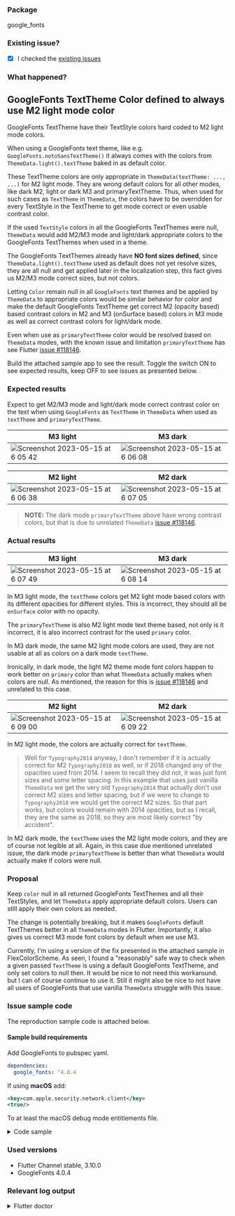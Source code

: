 ### Package

google_fonts

### Existing issue?

- [X] I checked the [existing issues](https://github.com/material-foundation/flutter-packages/issues)

### What happened?

## GoogleFonts TextTheme Color defined to always use M2 light mode color

GoogleFonts TextTheme have their TextStyle colors hard coded to M2 light mode colors.

When using a GoogleFonts text theme, like e.g. `GoogleFonts.notoSansTextTheme()` it always comes with the colors from `ThemeData.light().textTheme` baked in as default color.

These TextTheme colors are only appropriate in `ThemeData(textTheme: ..., ...)` for M2 light mode. They are wrong default colors for all other modes, like dark M2, light or dark M3 and primaryTextTheme. Thus, when used for such cases as `TextTheme` in `ThemeData`, the colors have to be overridden for every TextStyle in the TextTheme to get mode correct or even usable contrast color.

If the used `TextStyle` colors in all the GoogleFonts TextThemes were null, `ThemeData` would add M2/M3 mode and light/dark appropriate colors to the GoogleFonts TextThemes when used in a theme.

The GoogleFonts TextThemes already have **NO font sizes defined**, since `ThemeData.light().textTheme` used as default does not yet resolve sizes, they are all null and get applied later in the localization step, this fact gives us M2/M3 mode correct sizes, but not colors.

Letting `Color` remain null in all `GoogleFonts` text themes and be applied by `ThemeData` to appropriate colors would be similar behavior for color and make the default GoogleFonts TextTheme get correct M2 (opacity based) based contrast colors in M2 and M3 (onSurface based) colors in M3 mode as well as correct contrast colors for light/dark mode.

Even when use as `primaryTextTheme` color would be resolved based on `ThemeData` modes, with the known issue and limitation `primaryTextTheme` has see Flutter [issue #118146](https://github.com/flutter/flutter/issues/118146).


Build the attached sample app to see the result. Toggle the switch ON to see expected results, keep OFF to see issues as presented below.


### Expected results

Expect to get M2/M3 mode and light/dark mode correct contrast color on the text when using `GoogleFonts` as `TextTheme` in `ThemeData` when used as `textTheme` and `primaryTextTheme`.

| M3 light | M3 dark |
|----------|---------|
| ![Screenshot 2023-05-15 at 6 05 42](https://github.com/material-foundation/flutter-packages/assets/39990307/8419824d-755d-47a0-b1da-67e40f88e620) | ![Screenshot 2023-05-15 at 6 06 08](https://github.com/material-foundation/flutter-packages/assets/39990307/2f6cf646-765f-4d75-95b8-6d6d1a45d5fc) |


| M2 light  | M2 dark   |
|-----------|-----------|
| ![Screenshot 2023-05-15 at 6 06 38](https://github.com/material-foundation/flutter-packages/assets/39990307/a090c199-04f1-4c39-b32e-fb8f19e0f3c5) | ![Screenshot 2023-05-15 at 6 07 05](https://github.com/material-foundation/flutter-packages/assets/39990307/e2c98e1e-e739-420b-8326-7e244c933751) |

> **NOTE:** The dark mode `primaryTextTheme` above have wrong contrast colors, but that is due to unrelated `ThemeData` [issue #118146](https://github.com/flutter/flutter/issues/118146).


### Actual results

| M3 light | M3 dark |
|----------|---------|
| ![Screenshot 2023-05-15 at 6 07 49](https://github.com/material-foundation/flutter-packages/assets/39990307/8271401b-f39b-4822-a893-cfd7e9ea0909) | ![Screenshot 2023-05-15 at 6 08 14](https://github.com/material-foundation/flutter-packages/assets/39990307/be0051e8-cb20-4cad-ac7e-7c851c1b25ee) |

In M3 light mode, the `textTheme` colors get M2 light mode based colors with its different opacities for different styles. This is incorrect, they should all be `onSurface` color with no opacity.

The `primaryTextTheme` is also M2 light mode text theme based, not only is it incorrect, it is also incorrect contrast for the used `primary` color.

In M3 dark mode, the same M2 light mode colors are used, they are not usable at all as colors on a dark mode `textTheme`.

Ironically, in dark mode, the light M2 theme mode font colors happen to work better on `primary` color than what `ThemeData` actually makes when colors are null. As mentioned, the reason for this is [issue #118146](https://github.com/flutter/flutter/issues/118146) and unrelated to this case.

| M2 light  | M2 dark   |
|-----------|-----------|
| ![Screenshot 2023-05-15 at 6 09 00](https://github.com/material-foundation/flutter-packages/assets/39990307/8bed0490-3d99-4154-82c4-5e1b92544a8b) | ![Screenshot 2023-05-15 at 6 09 22](https://github.com/material-foundation/flutter-packages/assets/39990307/be50c440-e902-4a2e-866d-aba1b9256659) |


In M2 light mode, the colors are actually correct for `textTheme`.
> Well for `Typography2014` anyway, I don't remember if it is actually correct for M2 `Typography2018` as well, or if 2018 changed any of the opacities used from 2014. I seem to recall they did not, it was just font sizes and some letter spacing. In this example that uses just vanilla `ThemeData` we get the very old `Typography2014` that actually don't use correct M2 sizes and letter spacing, but if we were to change to `Typography2018` we would get the correct M2 sizes. So that part works, but colors would remain with 2014 opacities, but as I recall, they are the same as 2018, so they are most likely correct "by accident".


In M2 dark mode, the `textTheme` uses the M2 light mode colors, and they are of course not legible at all. Again, in this case due mentioned unrelated issue, the dark mode `primaryTextTheme` is better than what `ThemeData` would actually make if colors were null.


### Proposal

Keep `color` null in all returned GoogleFonts TextThemes and all their TextStyles, and let `ThemeData` apply appropriate default colors. Users can still apply their own colors as needed.

The change is potentially breaking, but it makes `GoogleFonts` default TextThemes better in all `ThemeData` modes in Flutter. Importantly, it also gives us correct M3 mode font colors by default when we use M3.

Currently, I'm using a version of the fix presented in the attached sample in FlexColorScheme. As seen, I found a "reasonably" safe way to check when a given passed `TextTheme` is using a default GoogleFonts TextTheme, and only set colors to null then. It would be nice to not need this workaround. but I can of course continue to use it. Still it might also be nice to not have all users of GoogleFonts that use vanilla `ThemeData` struggle with this issue.

### Issue sample code

The reproduction sample code is attached below.

#### Sample build requirements

Add GoogleFonts to pubspec yaml.


```yaml
dependencies:
  google_fonts: ^4.0.4
```

If using **macOS** add:

```xml
<key>com.apple.security.network.client</key>
<true/>
```
To at least the macOS debug mode entitlements file.

<details>
<summary>Code sample</summary>


```dart
// MIT License
//
// Copyright (c) 2023 Mike Rydstrom
//
// Permission is hereby granted, free of charge, to any person obtaining a copy
// of this software and associated documentation files (the "Software"), to deal
// in the Software without restriction, including without limitation the rights
// to use, copy, modify, merge, publish, distribute, sublicense, and/or sell
// copies of the Software, and to permit persons to whom the Software is
// furnished to do so, subject to the following conditions:
//
// The above copyright notice and this permission notice shall be included in all
// copies or substantial portions of the Software.
//
// THE SOFTWARE IS PROVIDED "AS IS", WITHOUT WARRANTY OF ANY KIND, EXPRESS OR
// IMPLIED, INCLUDING BUT NOT LIMITED TO THE WARRANTIES OF MERCHANTABILITY,
// FITNESS FOR A PARTICULAR PURPOSE AND NON-INFRINGEMENT. IN NO EVENT SHALL THE
// AUTHORS OR COPYRIGHT HOLDERS BE LIABLE FOR ANY CLAIM, DAMAGES OR OTHER
// LIABILITY, WHETHER IN AN ACTION OF CONTRACT, TORT OR OTHERWISE, ARISING FROM,
// OUT OF OR IN CONNECTION WITH THE SOFTWARE OR THE USE OR OTHER DEALINGS IN THE
// SOFTWARE.
import 'package:flutter/foundation.dart';
import 'package:flutter/material.dart';
import 'package:google_fonts/google_fonts.dart';

// A seed color for the M3 ColorScheme.
const Color seedColor = Color(0xFF05AAC2);
// Make M3 ColorSchemes from a seed color.
final ColorScheme schemeLight = ColorScheme.fromSeed(
  brightness: Brightness.light,
  seedColor: seedColor,
);
final ColorScheme schemeDark = ColorScheme.fromSeed(
  brightness: Brightness.dark,
  seedColor: seedColor,
);

/// If the TextTheme looks like a GoogleFonts TextTheme, return the same theme
/// with font color set to null in all its TextStyles, otherwise keep as is.
TextTheme? makeGoogleFontsTextThemeColorsNull(final TextTheme? textTheme) {
  if (textTheme != null) {
    final TextTheme googleFontsTextTheme = ThemeData.light().textTheme.apply(
      fontFamily: '',
      fontFamilyFallback: <String>[''],
    );
    final TextTheme passedTextTheme = textTheme.apply(
      fontFamily: '',
      fontFamilyFallback: <String>[''],
    );
    // We don't care which text theme it was, just that its fingerprint
    // looked like a GoogleFonts TextTheme removing the fontFamily and
    // fontFamilyFallback above allows us to match on any font.
    if (googleFontsTextTheme == passedTextTheme) {
      return TextThemeColor.nullFontColor(textTheme);
    } else {
      return textTheme;
    }
  } else {
    return textTheme;
  }
}

// Example theme
ThemeData theme(ThemeMode mode, ThemeSettings settings) {
  final ColorScheme colorScheme =
      mode == ThemeMode.light ? schemeLight : schemeDark;

  final TextTheme textTheme = GoogleFonts.notoSansTextTheme();
  final TextTheme primaryTextTheme = GoogleFonts.robotoCondensedTextTheme();
  debugPrint('GoogleFonts bodyMedium size: ${textTheme.bodyMedium?.fontSize}');
  debugPrint('GoogleFonts bodyMedium color: ${textTheme.bodyMedium?.color}');

  return ThemeData(
    colorScheme: colorScheme,
    useMaterial3: settings.useMaterial3,
    visualDensity: VisualDensity.standard,
    textTheme: settings.useCustomTheme
        ? makeGoogleFontsTextThemeColorsNull(textTheme)
        : textTheme,
    primaryTextTheme: settings.useCustomTheme
        ? makeGoogleFontsTextThemeColorsNull(primaryTextTheme)
        : primaryTextTheme,
  );
}

void main() {
  runApp(const IssueDemoApp());
}

class IssueDemoApp extends StatefulWidget {
  const IssueDemoApp({super.key});

  @override
  State<IssueDemoApp> createState() => _IssueDemoAppState();
}

class _IssueDemoAppState extends State<IssueDemoApp> {
  ThemeMode themeMode = ThemeMode.light;
  bool longLabel = false;
  TextDirection textDirection = TextDirection.ltr;
  ThemeSettings settings = const ThemeSettings(
    useMaterial3: true,
    useCustomTheme: false,
  );

  @override
  Widget build(BuildContext context) {
    return MaterialApp(
      debugShowCheckedModeBanner: false,
      themeMode: themeMode,
      theme: theme(ThemeMode.light, settings),
      darkTheme: theme(ThemeMode.dark, settings),
      home: Directionality(
        textDirection: textDirection,
        child: Scaffold(
          appBar: AppBar(
            title: settings.useMaterial3
                ? const Text("GoogleFonts TextTheme font color (Material 3)")
                : const Text("GoogleFonts TextTheme font color (Material 2)"),
            actions: [
              IconButton(
                icon: settings.useMaterial3
                    ? const Icon(Icons.filter_3)
                    : const Icon(Icons.filter_2),
                onPressed: () {
                  setState(() {
                    settings =
                        settings.copyWith(useMaterial3: !settings.useMaterial3);
                  });
                },
                tooltip: "Switch to Material ${settings.useMaterial3 ? 2 : 3}",
              ),
              IconButton(
                icon: themeMode == ThemeMode.dark
                    ? const Icon(Icons.wb_sunny_outlined)
                    : const Icon(Icons.wb_sunny),
                onPressed: () {
                  setState(() {
                    if (themeMode == ThemeMode.light) {
                      themeMode = ThemeMode.dark;
                    } else {
                      themeMode = ThemeMode.light;
                    }
                  });
                },
                tooltip: "Toggle brightness",
              ),
            ],
          ),
          body: HomePage(
            settings: settings,
            onSettings: (ThemeSettings value) {
              setState(() {
                settings = value;
              });
            },
          ),
        ),
      ),
    );
  }
}

class HomePage extends StatelessWidget {
  const HomePage({
    super.key,
    required this.settings,
    required this.onSettings,
  });
  final ThemeSettings settings;
  final ValueChanged<ThemeSettings> onSettings;

  @override
  Widget build(BuildContext context) {
    final ThemeData theme = Theme.of(context);
    return ListView(
      children: [
        const Padding(
          padding: EdgeInsets.all(16.0),
          child: Text(
            'GoogleFonts TextTheme have hard coded to M2 light mode colors.\n'
            '\n'
            'When using a GoogleFonts text theme, like e.g. '
            'GoogleFonts.notoSansTextTheme() it always comes with the colors '
            'from ThemeData.light().textTheme baked in as default color.\n'
            '\n'
            'These TextTheme colors are only appropriate in '
            'ThemeData(textTheme: ...) '
            'for M2 light mode. They are wrong default colors for all other'
            'modes, dark M2, light/dark M3 and primaryTextTheme. Thus when '
            'used for such cases as TextTheme in ThemeData, the colors '
            'have to be overridden for every TextStyle in the TextTheme to '
            'get mode correct or even usable contrast color.'
            '\n'
            'If the used TextStyle colors in all the GoogleFonts TextThemes '
            'were null, '
            'ThemeData would add M2/M3 mode and light/dark appropriate colors '
            'to the GoogleFonts TextThemes when used in a theme.\n'
            '\n'
            'The GoogleFonts TextThemes already have NO font sizes defined, '
            'since ThemeData.light().textTheme used as default does not '
            'yet resolve sizes, they are all null and get applied later in '
            'localization step. Letting Color be applied by ThemeData to '
            'appropriate colors would be similar behavior for color and '
            'make the default GoogleFonts TextTheme get correct M2 '
            '(opacity based)/M3 (onSurface based) colors in respective '
            'mode as well as correct contrast colors for light/dark mode.',
          ),
        ),
        SwitchListTile(
          title: const Text(
              'Set GoogleFonts TextTheme colors to NULL to fix issue'),
          value: settings.useCustomTheme,
          onChanged: (bool value) {
            onSettings(settings.copyWith(useCustomTheme: value));
          },
        ),
        Padding(
          padding: const EdgeInsets.symmetric(horizontal: 16.0),
          child: Column(
            crossAxisAlignment: CrossAxisAlignment.start,
            children: <Widget>[
              const SizedBox(height: 8),
              Card(
                child: Padding(
                  padding: const EdgeInsets.all(16),
                  child: Column(
                    crossAxisAlignment: CrossAxisAlignment.start,
                    children: <Widget>[
                      Padding(
                        padding: const EdgeInsets.symmetric(vertical: 16),
                        child: Text('Normal TextTheme',
                            style: theme.textTheme.titleMedium),
                      ),
                      const TextThemeShowcase(),
                    ],
                  ),
                ),
              ),
              const SizedBox(height: 8),
              Card(
                color: theme.colorScheme.primary,
                child: Padding(
                  padding: const EdgeInsets.all(16),
                  child: Column(
                    crossAxisAlignment: CrossAxisAlignment.start,
                    children: <Widget>[
                      Padding(
                        padding: const EdgeInsets.symmetric(vertical: 16),
                        child: Text('Primary TextTheme',
                            style: theme.primaryTextTheme.titleMedium),
                      ),
                      const PrimaryTextThemeShowcase(),
                    ],
                  ),
                ),
              ),
              const SizedBox(height: 16),
              const ShowColorSchemeColors(),
            ],
          ),
        ),
      ],
    );
  }
}

class DatePickerDialogShowcase extends StatelessWidget {
  const DatePickerDialogShowcase({super.key});

  Future<void> _openDialog(BuildContext context) async {
    await showDialog<void>(
      context: context,
      useRootNavigator: false,
      builder: (BuildContext context) => DatePickerDialog(
        initialDate: DateTime.now(),
        firstDate: DateTime(1930),
        lastDate: DateTime(2050),
      ),
    );
  }

  @override
  Widget build(BuildContext context) {
    return Column(
      children: <Widget>[
        AbsorbPointer(
          child: DatePickerDialog(
            initialDate: DateTime.now(),
            firstDate: DateTime(1930),
            lastDate: DateTime(2050),
          ),
        ),
        TextButton(
          child: const Text(
            'Show DatePickerDialog',
            style: TextStyle(fontWeight: FontWeight.bold),
          ),
          onPressed: () async => _openDialog(context),
        ),
      ],
    );
  }
}

/// A Theme Settings class to bundle properties we want to modify on our
/// theme interactively.
@immutable
class ThemeSettings with Diagnosticable {
  final bool useMaterial3;
  final bool useCustomTheme;

  const ThemeSettings({
    required this.useMaterial3,
    required this.useCustomTheme,
  });

  /// Flutter debug properties override, includes toString.
  @override
  void debugFillProperties(DiagnosticPropertiesBuilder properties) {
    super.debugFillProperties(properties);
    properties.add(DiagnosticsProperty<bool>('useMaterial3', useMaterial3));
    properties.add(DiagnosticsProperty<bool>('useCustomTheme', useCustomTheme));
  }

  /// Copy the object with one or more provided properties changed.
  ThemeSettings copyWith({
    bool? useMaterial3,
    bool? useCustomTheme,
    bool? useIndicatorWidth,
    bool? useTileHeight,
  }) {
    return ThemeSettings(
      useMaterial3: useMaterial3 ?? this.useMaterial3,
      useCustomTheme: useCustomTheme ?? this.useCustomTheme,
    );
  }

  /// Override the equality operator.
  @override
  bool operator ==(Object other) {
    if (identical(this, other)) return true;
    if (other.runtimeType != runtimeType) return false;
    return other is ThemeSettings &&
        other.useMaterial3 == useMaterial3 &&
        other.useCustomTheme == useCustomTheme;
  }

  /// Override for hashcode, dart.ui Jenkins based.
  @override
  int get hashCode => Object.hashAll(<Object?>[
        useMaterial3.hashCode,
        useCustomTheme.hashCode,
      ]);
}

class TextThemeShowcase extends StatelessWidget {
  const TextThemeShowcase({super.key});

  @override
  Widget build(BuildContext context) {
    return TextThemeColumnShowcase(textTheme: Theme.of(context).textTheme);
  }
}

class PrimaryTextThemeShowcase extends StatelessWidget {
  const PrimaryTextThemeShowcase({super.key});

  @override
  Widget build(BuildContext context) {
    return TextThemeColumnShowcase(
        textTheme: Theme.of(context).primaryTextTheme);
  }
}

class TextThemeColumnShowcase extends StatelessWidget {
  const TextThemeColumnShowcase({super.key, required this.textTheme});
  final TextTheme textTheme;

  @override
  Widget build(BuildContext context) {
    return Column(
      crossAxisAlignment: CrossAxisAlignment.start,
      children: <Widget>[
        Text('Font: ${textTheme.titleSmall!.fontFamily}',
            style:
                textTheme.titleMedium!.copyWith(fontWeight: FontWeight.w600)),
        Text(
          'Display Large '
          '(${textTheme.displayLarge!.fontSize!.toStringAsFixed(0)})',
          style: textTheme.displayLarge,
        ),
        Text(
          'Display Medium '
          '(${textTheme.displayMedium!.fontSize!.toStringAsFixed(0)})',
          style: textTheme.displayMedium,
        ),
        Text(
          'Display Small '
          '(${textTheme.displaySmall!.fontSize!.toStringAsFixed(0)})',
          style: textTheme.displaySmall,
        ),
        const SizedBox(height: 12),
        Text(
          'Headline Large '
          '(${textTheme.headlineLarge!.fontSize!.toStringAsFixed(0)})',
          style: textTheme.headlineLarge,
        ),
        Text(
          'Headline Medium '
          '(${textTheme.headlineMedium!.fontSize!.toStringAsFixed(0)})',
          style: textTheme.headlineMedium,
        ),
        Text(
          'Headline Small '
          '(${textTheme.headlineSmall!.fontSize!.toStringAsFixed(0)})',
          style: textTheme.headlineSmall,
        ),
        const SizedBox(height: 12),
        Text(
          'Title Large '
          '(${textTheme.titleLarge!.fontSize!.toStringAsFixed(0)})',
          style: textTheme.titleLarge,
        ),
        Text(
          'Title Medium '
          '(${textTheme.titleMedium!.fontSize!.toStringAsFixed(0)})',
          style: textTheme.titleMedium,
        ),
        Text(
          'Title Small '
          '(${textTheme.titleSmall!.fontSize!.toStringAsFixed(0)})',
          style: textTheme.titleSmall,
        ),
        const SizedBox(height: 12),
        Text(
          'Body Large '
          '(${textTheme.bodyLarge!.fontSize!.toStringAsFixed(0)})',
          style: textTheme.bodyLarge,
        ),
        Text(
          'Body Medium '
          '(${textTheme.bodyMedium!.fontSize!.toStringAsFixed(0)})',
          style: textTheme.bodyMedium,
        ),
        Text(
          'Body Small '
          '(${textTheme.bodySmall!.fontSize!.toStringAsFixed(0)})',
          style: textTheme.bodySmall,
        ),
        const SizedBox(height: 12),
        Text(
          'Label Large '
          '(${textTheme.labelLarge!.fontSize!.toStringAsFixed(0)})',
          style: textTheme.labelLarge,
        ),
        Text(
          'Label Medium '
          '(${textTheme.labelMedium!.fontSize!.toStringAsFixed(0)})',
          style: textTheme.labelMedium,
        ),
        Text(
          'Label Small '
          '(${textTheme.labelSmall!.fontSize!.toStringAsFixed(0)})',
          style: textTheme.labelSmall,
        ),
      ],
    );
  }
}

/// Draw a number of boxes showing the colors of key theme color properties
/// in the ColorScheme of the inherited ThemeData and its color properties.
class ShowColorSchemeColors extends StatelessWidget {
  const ShowColorSchemeColors({super.key, this.onBackgroundColor});

  /// The color of the background the color widget are being drawn on.
  ///
  /// Some of the theme colors may have semi transparent fill color. To compute
  /// a legible text color for the sum when it shown on a background color, we
  /// need to alpha merge it with background and we need the exact background
  /// color it is drawn on for that. If not passed in from parent, it is
  /// assumed to be drawn on card color, which usually is close enough.
  final Color? onBackgroundColor;

  // Return true if the color is light, meaning it needs dark text for contrast.
  static bool _isLight(final Color color) =>
      ThemeData.estimateBrightnessForColor(color) == Brightness.light;

  // On color used when a theme color property does not have a theme onColor.
  static Color _onColor(final Color color, final Color bg) =>
      _isLight(Color.alphaBlend(color, bg)) ? Colors.black : Colors.white;

  @override
  Widget build(BuildContext context) {
    final ThemeData theme = Theme.of(context);
    final ColorScheme colorScheme = theme.colorScheme;
    final bool useMaterial3 = theme.useMaterial3;
    const double spacing = 4;

    // Grab the card border from the theme card shape
    ShapeBorder? border = theme.cardTheme.shape;
    // If we had one, copy in a border side to it.
    if (border is RoundedRectangleBorder) {
      border = border.copyWith(
        side: BorderSide(
          color: colorScheme.outlineVariant,
          width: 1,
        ),
      );
      // If
    } else {
      // If border was null, make one matching Card default, but with border
      // side, if it was not null, we leave it as it was.
      border ??= RoundedRectangleBorder(
        borderRadius: BorderRadius.all(Radius.circular(useMaterial3 ? 12 : 4)),
        side: BorderSide(
          color: colorScheme.outlineVariant,
          width: 1,
        ),
      );
    }

    // Get effective background color.
    final Color background =
        onBackgroundColor ?? theme.cardTheme.color ?? theme.cardColor;

    // Wrap this widget branch in a custom theme where card has a border outline
    // if it did not have one, but retains its ambient themed border radius.
    return Theme(
      data: Theme.of(context).copyWith(
        cardTheme: CardTheme.of(context).copyWith(
          elevation: 0,
          surfaceTintColor: Colors.transparent,
          shape: border,
        ),
      ),
      child: Column(
        crossAxisAlignment: CrossAxisAlignment.start,
        children: <Widget>[
          Padding(
            padding: const EdgeInsets.symmetric(vertical: 8),
            child: Text(
              'ColorScheme Colors',
              style: theme.textTheme.titleMedium,
            ),
          ),
          Wrap(
            alignment: WrapAlignment.start,
            crossAxisAlignment: WrapCrossAlignment.center,
            spacing: spacing,
            runSpacing: spacing,
            children: <Widget>[
              ColorCard(
                label: 'Primary',
                color: colorScheme.primary,
                textColor: colorScheme.onPrimary,
              ),
              ColorCard(
                label: 'on\nPrimary',
                color: colorScheme.onPrimary,
                textColor: colorScheme.primary,
              ),
              ColorCard(
                label: 'Primary\nContainer',
                color: colorScheme.primaryContainer,
                textColor: colorScheme.onPrimaryContainer,
              ),
              ColorCard(
                label: 'onPrimary\nContainer',
                color: colorScheme.onPrimaryContainer,
                textColor: colorScheme.primaryContainer,
              ),
              ColorCard(
                label: 'Secondary',
                color: colorScheme.secondary,
                textColor: colorScheme.onSecondary,
              ),
              ColorCard(
                label: 'on\nSecondary',
                color: colorScheme.onSecondary,
                textColor: colorScheme.secondary,
              ),
              ColorCard(
                label: 'Secondary\nContainer',
                color: colorScheme.secondaryContainer,
                textColor: colorScheme.onSecondaryContainer,
              ),
              ColorCard(
                label: 'on\nSecondary\nContainer',
                color: colorScheme.onSecondaryContainer,
                textColor: colorScheme.secondaryContainer,
              ),
              ColorCard(
                label: 'Tertiary',
                color: colorScheme.tertiary,
                textColor: colorScheme.onTertiary,
              ),
              ColorCard(
                label: 'on\nTertiary',
                color: colorScheme.onTertiary,
                textColor: colorScheme.tertiary,
              ),
              ColorCard(
                label: 'Tertiary\nContainer',
                color: colorScheme.tertiaryContainer,
                textColor: colorScheme.onTertiaryContainer,
              ),
              ColorCard(
                label: 'on\nTertiary\nContainer',
                color: colorScheme.onTertiaryContainer,
                textColor: colorScheme.tertiaryContainer,
              ),
              ColorCard(
                label: 'Error',
                color: colorScheme.error,
                textColor: colorScheme.onError,
              ),
              ColorCard(
                label: 'on\nError',
                color: colorScheme.onError,
                textColor: colorScheme.error,
              ),
              ColorCard(
                label: 'Error\nContainer',
                color: colorScheme.errorContainer,
                textColor: colorScheme.onErrorContainer,
              ),
              ColorCard(
                label: 'onError\nContainer',
                color: colorScheme.onErrorContainer,
                textColor: colorScheme.errorContainer,
              ),
              ColorCard(
                label: 'Background',
                color: colorScheme.background,
                textColor: colorScheme.onBackground,
              ),
              ColorCard(
                label: 'on\nBackground',
                color: colorScheme.onBackground,
                textColor: colorScheme.background,
              ),
              ColorCard(
                label: 'Surface',
                color: colorScheme.surface,
                textColor: colorScheme.onSurface,
              ),
              ColorCard(
                label: 'on\nSurface',
                color: colorScheme.onSurface,
                textColor: colorScheme.surface,
              ),
              ColorCard(
                label: 'Surface\nVariant',
                color: colorScheme.surfaceVariant,
                textColor: colorScheme.onSurfaceVariant,
              ),
              ColorCard(
                label: 'onSurface\nVariant',
                color: colorScheme.onSurfaceVariant,
                textColor: colorScheme.surfaceVariant,
              ),
              ColorCard(
                label: 'Outline',
                color: colorScheme.outline,
                textColor: colorScheme.background,
              ),
              ColorCard(
                label: 'Outline\nVariant',
                color: colorScheme.outlineVariant,
                textColor: colorScheme.onBackground,
              ),
              ColorCard(
                label: 'Shadow',
                color: colorScheme.shadow,
                textColor: _onColor(colorScheme.shadow, background),
              ),
              ColorCard(
                label: 'Scrim',
                color: colorScheme.scrim,
                textColor: _onColor(colorScheme.scrim, background),
              ),
              ColorCard(
                label: 'Inverse\nSurface',
                color: colorScheme.inverseSurface,
                textColor: colorScheme.onInverseSurface,
              ),
              ColorCard(
                label: 'onInverse\nSurface',
                color: colorScheme.onInverseSurface,
                textColor: colorScheme.inverseSurface,
              ),
              ColorCard(
                label: 'Inverse\nPrimary',
                color: colorScheme.inversePrimary,
                textColor: colorScheme.inverseSurface,
              ),
              ColorCard(
                label: 'Surface\nTint',
                color: colorScheme.surfaceTint,
                textColor: colorScheme.onPrimary,
              ),
            ],
          ),
        ],
      ),
    );
  }
}

/// A [SizedBox] with a [Card] and string text in it. Used in this demo to
/// display theme color boxes.
///
/// Can specify label text color and background color.
class ColorCard extends StatelessWidget {
  const ColorCard({
    super.key,
    required this.label,
    required this.color,
    required this.textColor,
    this.size,
  });

  final String label;
  final Color color;
  final Color textColor;
  final Size? size;

  @override
  Widget build(BuildContext context) {
    const double fontSize = 11;
    const Size effectiveSize = Size(86, 58);

    return SizedBox(
      width: effectiveSize.width,
      height: effectiveSize.height,
      child: Card(
        margin: EdgeInsets.zero,
        clipBehavior: Clip.antiAlias,
        color: color,
        child: Center(
          child: Text(
            label,
            style: TextStyle(color: textColor, fontSize: fontSize),
            textAlign: TextAlign.center,
          ),
        ),
      ),
    );
  }
}

/// A utility class to set the color of the font color to null in all
/// [TextStyle]s in a [TextTheme].
class TextThemeColor {
  /// Set font color to null in all styles in passed in [TextTheme] and
  /// return the new [TextTheme] other properties remain unchanged.
  static TextTheme nullFontColor(TextTheme textTheme) {
    /// Set font color to null in all styles in passed in [TextTheme] and
    return TextTheme(
      displayLarge: nullColor(textTheme.displayLarge!),
      displayMedium: nullColor(textTheme.displayMedium!),
      displaySmall: nullColor(textTheme.displaySmall!),
      //
      headlineLarge: nullColor(textTheme.headlineLarge!),
      headlineMedium: nullColor(textTheme.headlineMedium!),
      headlineSmall: nullColor(textTheme.headlineSmall!),
      //
      titleLarge: nullColor(textTheme.titleLarge!),
      titleMedium: nullColor(textTheme.titleMedium!),
      titleSmall: nullColor(textTheme.titleSmall!),
      //
      bodyLarge: nullColor(textTheme.bodyLarge!),
      bodyMedium: nullColor(textTheme.bodyMedium!),
      bodySmall: nullColor(textTheme.bodySmall!),
      //
      labelLarge: nullColor(textTheme.labelLarge!),
      labelMedium: nullColor(textTheme.labelMedium!),
      labelSmall: nullColor(textTheme.labelSmall!),
    );
  }

  /// Set font color to null in all styles in passed in [TextStyle] and
  /// return the new [TextStyle] other properties remain unchanged.
  static TextStyle nullColor(TextStyle style) {
    return TextStyle(
      color: null, // Set color to NULL, let ThemeData handle default.
      backgroundColor: style.backgroundColor,
      fontSize: style.fontSize,
      fontWeight: style.fontWeight,
      fontStyle: style.fontStyle,
      letterSpacing: style.letterSpacing,
      wordSpacing: style.wordSpacing,
      textBaseline: style.textBaseline,
      height: style.height,
      leadingDistribution: style.leadingDistribution,
      locale: style.locale,
      foreground: style.foreground,
      background: style.background,
      shadows: style.shadows,
      fontFeatures: style.fontFeatures,
      fontVariations: style.fontVariations,
      decoration: style.decoration,
      decorationColor: style.decorationColor,
      decorationStyle: style.decorationStyle,
      decorationThickness: style.decorationThickness,
      debugLabel: style.debugLabel,
      fontFamily: style.fontFamily,
      fontFamilyFallback: style.fontFamilyFallback,
      overflow: style.overflow,
    );
  }
}

```

</details>






### Used versions

* Flutter Channel stable, 3.10.0
* GoogleFonts 4.0.4

### Relevant log output

<details>
  <summary>Flutter doctor</summary>

```console
flutter doctor -v
[v] Flutter (Channel stable, 3.10.0, on macOS 13.2.1 22D68 darwin-arm64, locale en-US)
    • Flutter version 3.10.0 on channel stable at /Users/rydmike/fvm/versions/stable
    • Upstream repository https://github.com/flutter/flutter.git
    • Framework revision 84a1e904f4 (6 days ago), 2023-05-09 07:41:44 -0700
    • Engine revision d44b5a94c9
    • Dart version 3.0.0
    • DevTools version 2.23.1

[✓] Android toolchain - develop for Android devices (Android SDK version 33.0.0)
    • Android SDK at /Users/rydmike/Library/Android/sdk
    • Platform android-33, build-tools 33.0.0
    • Java binary at: /Applications/Android Studio.app/Contents/jbr/Contents/Home/bin/java
    • Java version OpenJDK Runtime Environment (build 11.0.15+0-b2043.56-8887301)
    • All Android licenses accepted.

[✓] Xcode - develop for iOS and macOS (Xcode 14.3)
    • Xcode at /Applications/Xcode.app/Contents/Developer
    • Build 14E222b
    • CocoaPods version 1.11.3

[✓] Chrome - develop for the web
    • Chrome at /Applications/Google Chrome.app/Contents/MacOS/Google Chrome

[✓] Android Studio (version 2022.1)
    • Android Studio at /Applications/Android Studio.app/Contents
    • Flutter plugin can be installed from:
      🔨 https://plugins.jetbrains.com/plugin/9212-flutter
    • Dart plugin can be installed from:
      🔨 https://plugins.jetbrains.com/plugin/6351-dart
    • Java version OpenJDK Runtime Environment (build 11.0.15+0-b2043.56-8887301)

[✓] IntelliJ IDEA Community Edition (version 2023.1)
    • IntelliJ at /Applications/IntelliJ IDEA CE.app
    • Flutter plugin version 73.0.4
    • Dart plugin version 231.8109.91

[✓] VS Code (version 1.77.3)
    • VS Code at /Applications/Visual Studio Code.app/Contents
    • Flutter extension version 3.62.0

[✓] Connected device (2 available)
    • macOS (desktop) • macos  • darwin-arm64   • macOS 13.2.1 22D68 darwin-arm64
    • Chrome (web)    • chrome • web-javascript • Google Chrome 113.0.5672.92

[✓] Network resources
    • All expected network resources are available.

```

</details>

